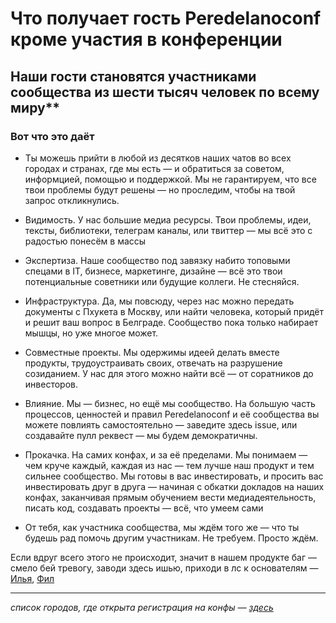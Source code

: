 # Что получает гость **Peredelanoconf** кроме участия в конференции

## Наши гости становятся участниками сообщества из шести тысяч человек по всему миру**

### Вот что это даёт

- Ты можешь прийти в любой из десятков наших чатов во всех городах и странах, где мы есть — и обратиться за советом, информцией, помощью и поддержкой.
Мы не гарантируем, что все твои проблемы будут решены — но проследим, чтобы на твой запрос откликнулись.

- Видимость. У нас большие медиа ресурсы. Твои проблемы, идеи, тексты, библиотеки, телеграм каналы, или твиттер — мы всё это с радостью понесём в массы

- Экспертиза. Наше сообщество под завязку набито топовыми спецами в IT, бизнесе, маркетинге, дизайне — всё это твои потенциальные советники или будущие коллеги. Не стесняйся.

- Инфраструктура. Да, мы повсюду, через нас можно передать документы с Пхукета в Москву, или найти человека, который придёт и решит ваш вопрос в Белграде. Сообщество пока только набирает мышцы, но уже многое может.

- Совместные проекты. Мы одержимы идеей делать вместе продукты, трудоустраивать своих, отвечать на разрушение созиданием. У нас для этого можно найти всё — от соратников до инвесторов.

- Влияние. Мы — бизнес, но ещё мы  сообщество. На большую часть процессов, ценностей и правил Peredelanoconf и её сообщества вы можете повлиять самостоятельно — заведите здесь issue, или создавайте пулл реквест — мы будем демократичны.

- Прокачка. На самих конфах, и за её пределами. Мы понимаем — чем круче каждый, каждая из нас — тем лучше наш продукт и тем сильнее сообщество. Мы готовы в вас инвестировать, и просить вас инвестировать друг в друга — начиная с обкатки докладов на наших конфах, заканчивая прямым обучением вести медиадеятельность, писать код, создавать проекты — всё, что умеем сами

- От тебя, как участника сообщества, мы ждём того же — что ты будешь рад помочь другим участникам. Не требуем. Просто ждём.

Если вдруг всего этого не происходит, значит в нашем продукте баг — смело бей тревогу, заводи здесь ишью, приходи в лс к основателям — [Илья](https://t.me/ilakhov), [Фил](https://t.me/fillpackart)

---

_список городов, где открыта регистрация на конфы — [здесь](/./locations/opened.md)_
